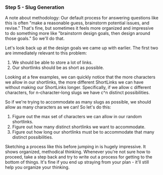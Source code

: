 ### Step 5 - Slug Generation

A note about methodology: Our default process for answering questions like this is often "make a 
reasonable guess, brainstorm potential issues, and revise." That's fine, but sometimes it feels more 
organized and impressive to do something more like "brainstorm design goals, then design around those 
goals." So we'll do that.

Let's look back up at the design goals we came up with earlier. The first two are immediately relevant 
to this problem:
1. We should be able to store a lot of links.
2. Our shortlinks should be as short as possible.

Looking at a few examples, we can quickly notice that the more characters we allow in our shortlinks, 
the more different ShortLinks we can have without making our ShortLinks longer. Specifically, if we 
allow c different characters, for n-character-long slugs we have c^n distinct possibilities.

So if we're trying to accommodate as many slugs as possible, we should allow as many characters as we 
can! So let's do this:
1. Figure out the max set of characters we can allow in our random shortlinks.
2. Figure out how many distinct shortlinks we want to accommodate.
3. Figure out how long our shortlinks must be to accommodate that many distinct possibilities.

Sketching a process like this before jumping in is hugely impressive. It shows organized, methodical 
thinking. Whenever you're not sure how to proceed, take a step back and try to write out a process 
for getting to the bottom of things. It's fine if you end up straying from your plan - it'll still 
help you organize your thinking. 

